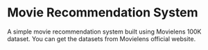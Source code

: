 # Movie Recommendation System
A simple movie recommendation system built using Movielens 100K dataset.
You can get the datasets from Movielens official website.
